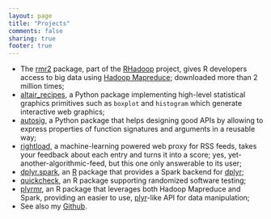 ```yaml
---
layout: page
title: "Projects"
comments: false
sharing: true
footer: true
---
```

*   The <a href="https://github.com/RevolutionAnalytics/rmr2">rmr2</a> package, part of the <a href="https://github.com/RevolutionAnalytics/RHadoop/wiki">RHadoop</a> project, gives R developers access to big data using <a href="http://hadoop.apache.org/mapreduce/">Hadoop Mapreduce</a>; downloaded more than 2 million times;
*   [altair_recipes](https://github.com/piccolbo/altair_recipes), a Python package implementing high-level statistical graphics primitives such as `boxplot` and `histogram` which generate interactive web graphics;
*   [autosig](https://github.com/piccolbo/autosig), a Python package that helps designing good APIs by allowing to express properties of function signatures and arguments in a reusable way;
*   [rightload](https://github.com/piccolbo/rightload), a machine-learning powered web proxy for RSS feeds, takes your feedback about each entry and turns it into a score; yes, yet-another-algorithmic-feed, but this one only answerable to its user;
*   <a href="https://github.com/RevolutionAnalytics/dplyr-spark">dplyr.spark</a>, an  <a href="http://www.r-project.org/">R</a> package that provides a Spark backend for [dplyr](https://github.com/hadley/dplyr);
*   <a href="https://github.com/RevolutionAnalytics/quickcheck">quickcheck</a>, an R package supporting randomized software testing;
*   <a href="https://github.com/RevolutionAnalytics/plyrmr">plyrmr</a>, an R package that leverages both Hadoop Mapreduce and Spark, providing an easier to use, [plyr](https://github.com/hadley/plyr)-like API for data manipulation;
*   See also my [Github](http://github.com/piccolbo).
